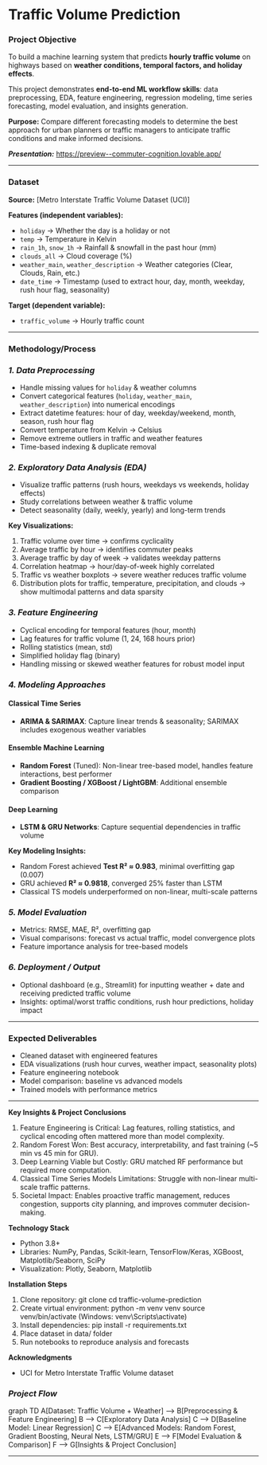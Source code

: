 # **Traffic Volume Prediction**

### **Project Objective**
To build a machine learning system that predicts **hourly traffic volume** on highways based on **weather conditions, temporal factors, and holiday effects**.  

This project demonstrates **end-to-end ML workflow skills**: data preprocessing, EDA, feature engineering, regression modeling, time series forecasting, model evaluation, and insights generation.  

**Purpose:** Compare different forecasting models to determine the best approach for urban planners or traffic managers to anticipate traffic conditions and make informed decisions.

***Presentation:*** 
https://preview--commuter-cognition.lovable.app/

---

### **Dataset**
**Source:** [Metro Interstate Traffic Volume Dataset (UCI)]  

**Features (independent variables):**
- `holiday` → Whether the day is a holiday or not  
- `temp` → Temperature in Kelvin  
- `rain_1h`, `snow_1h` → Rainfall & snowfall in the past hour (mm)  
- `clouds_all` → Cloud coverage (%)  
- `weather_main`, `weather_description` → Weather categories (Clear, Clouds, Rain, etc.)  
- `date_time` → Timestamp (used to extract hour, day, month, weekday, rush hour flag, seasonality)  

**Target (dependent variable):**
- `traffic_volume` → Hourly traffic count

---

### **Methodology/Process**

### ***1. Data Preprocessing***
- Handle missing values for `holiday` & weather columns  
- Convert categorical features (`holiday`, `weather_main`, `weather_description`) into numerical encodings  
- Extract datetime features: hour of day, weekday/weekend, month, season, rush hour flag  
- Convert temperature from Kelvin → Celsius  
- Remove extreme outliers in traffic and weather features  
- Time-based indexing & duplicate removal

### ***2. Exploratory Data Analysis (EDA)***
- Visualize traffic patterns (rush hours, weekdays vs weekends, holiday effects)  
- Study correlations between weather & traffic volume  
- Detect seasonality (daily, weekly, yearly) and long-term trends  

**Key Visualizations:**
1. Traffic volume over time → confirms cyclicality  
2. Average traffic by hour → identifies commuter peaks  
3. Average traffic by day of week → validates weekday patterns  
4. Correlation heatmap → hour/day-of-week highly correlated  
5. Traffic vs weather boxplots → severe weather reduces traffic volume  
6. Distribution plots for traffic, temperature, precipitation, and clouds → show multimodal patterns and data sparsity

### ***3. Feature Engineering***
- Cyclical encoding for temporal features (hour, month)  
- Lag features for traffic volume (1, 24, 168 hours prior)  
- Rolling statistics (mean, std)  
- Simplified holiday flag (binary)  
- Handling missing or skewed weather features for robust model input

### ***4. Modeling Approaches***
#### Classical Time Series
- **ARIMA & SARIMAX**: Capture linear trends & seasonality; SARIMAX includes exogenous weather variables  

#### Ensemble Machine Learning
- **Random Forest** (Tuned): Non-linear tree-based model, handles feature interactions, best performer  
- **Gradient Boosting / XGBoost / LightGBM**: Additional ensemble comparison  

#### Deep Learning
- **LSTM & GRU Networks**: Capture sequential dependencies in traffic volume  

**Key Modeling Insights:**
- Random Forest achieved **Test R² ≈ 0.983**, minimal overfitting gap (0.007)  
- GRU achieved **R² ≈ 0.9818**, converged 25% faster than LSTM  
- Classical TS models underperformed on non-linear, multi-scale patterns  

### ***5. Model Evaluation***
- Metrics: RMSE, MAE, R², overfitting gap  
- Visual comparisons: forecast vs actual traffic, model convergence plots  
- Feature importance analysis for tree-based models

### ***6. Deployment / Output***
- Optional dashboard (e.g., Streamlit) for inputting weather + date and receiving predicted traffic volume  
- Insights: optimal/worst traffic conditions, rush hour predictions, holiday impact  

---

### **Expected Deliverables**
- Cleaned dataset with engineered features  
- EDA visualizations (rush hour curves, weather impact, seasonality plots)  
- Feature engineering notebook  
- Model comparison: baseline vs advanced models  
- Trained models with performance metrics  

---

**Key Insights & Project Conclusions**
1. Feature Engineering is Critical: Lag features, rolling statistics, and cyclical encoding often mattered more than model complexity.
2. Random Forest Won: Best accuracy, interpretability, and fast training (~5 min vs 45 min for GRU).
3. Deep Learning Viable but Costly: GRU matched RF performance but required more computation.
4. Classical Time Series Models Limitations: Struggle with non-linear multi-scale traffic patterns.
5. Societal Impact: Enables proactive traffic management, reduces congestion, supports city planning, and improves commuter decision-making.

**Technology Stack**
- Python 3.8+
- Libraries: NumPy, Pandas, Scikit-learn, TensorFlow/Keras, XGBoost, Matplotlib/Seaborn, SciPy
- Visualization: Plotly, Seaborn, Matplotlib

**Installation Steps**
1. Clone repository:
git clone <repository-url>
cd traffic-volume-prediction
2. Create virtual environment:
python -m venv venv
source venv/bin/activate (Windows: venv\Scripts\activate)
3. Install dependencies:
pip install -r requirements.txt
4. Place dataset in data/ folder
5. Run notebooks to reproduce analysis and forecasts

**Acknowledgments**
- UCI for Metro Interstate Traffic Volume dataset

### ***Project Flow***

graph TD
    A[Dataset: Traffic Volume + Weather] --> B[Preprocessing & Feature Engineering]
    B --> C[Exploratory Data Analysis]
    C --> D[Baseline Model: Linear Regression]
    C --> E[Advanced Models: Random Forest, Gradient Boosting, Neural Nets, LSTM/GRU]
    E --> F[Model Evaluation & Comparison]
    F --> G[Insights & Project Conclusion]

----
